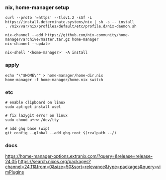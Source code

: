 ### nix, home-manager setup
```
curl --proto '=https' --tlsv1.2 -sSf -L https://install.determinate.systems/nix | sh -s -- install
. /nix/var/nix/profiles/default/etc/profile.d/nix-daemon.sh

nix-channel --add https://github.com/nix-community/home-manager/archive/master.tar.gz home-manager
nix-channel --update

nix-shell '<home-manager>' -A install
```

### apply
```
echo "\"$HOME\"" > home-manager/home-dir.nix
home-manager -f home-manager/home.nix switch
```

### etc
```
# enable clipboard on linux
sudo apt-get install xsel

# fix lazygit error on linux
sudo chmod a+rw /dev/tty

# add ghq base (wip)
git config --global --add ghq.root $(realpath ../)
```

### docs
https://home-manager-options.extranix.com/?query=&release=release-24.05
https://search.nixos.org/packages?channel=24.11&from=0&size=50&sort=relevance&type=packages&query=vimPlugins
